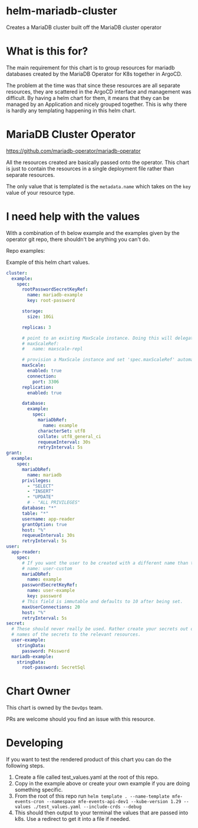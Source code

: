 # helm-mariadb-cluster

Creates a MariaDB cluster built off the MariaDB cluster operator

# What is this for?

The main requirement for this chart is to group resources for mariadb databases created by the MariaDB Operator for K8s together in ArgoCD.

The problem at the time was that since these resources are all separate resources, they are scattered in the ArgoCD interface and management was difficult. By having a helm chart for them, it means that they can be managed by an Application and nicely grouped together. This is why there is hardly any templating happening in this helm chart.

# MariaDB Cluster Operator

https://github.com/mariadb-operator/mariadb-operator

All the resources created are basically passed onto the operator.
This chart is just to contain the resources in a single deployment file rather than separate resources.

The only value that is templated is the `metadata.name` which takes on the `key` value of your resource type.

# I need help with the values

With a combination of th below example and the examples given by the operator git repo, there shouldn't be anything you can't do.

Repo examples:

Example of this helm chart values.
```yaml
cluster:
  example:
    spec:
      rootPasswordSecretKeyRef:
        name: mariadb-example
        key: root-password

      storage:
        size: 10Gi

      replicas: 3

      # point to an existing MaxScale instance. Doing this will delegate tasks such as primary failover to MaxScale.
      # maxScaleRef:
      #   name: maxscale-repl

      # provision a MaxScale instance and set 'spec.maxScaleRef' automatically.
      maxScale:
        enabled: true
        connection:
          port: 3306
      replication:
        enabled: true

      database:
        example:
          spec:
            mariaDbRef:
              name: example
            characterSet: utf8
            collate: utf8_general_ci
            requeueInterval: 30s
            retryInterval: 5s
grant:
  example:
    spec:
      mariaDbRef:
        name: mariadb
      privileges:
        - "SELECT"
        - "INSERT"
        - "UPDATE"
        # - "ALL PRIVILEGES"
      database: "*"
      table: "*"
      username: app-reader
      grantOption: true
      host: "%"
      requeueInterval: 30s
      retryInterval: 5s
user:
  app-reader:
    spec:
      # If you want the user to be created with a different name than the resource name
      # name: user-custom
      mariaDbRef:
        name: example
      passwordSecretKeyRef:
        name: user-example
        key: password
      # This field is immutable and defaults to 10 after being set.
      maxUserConnections: 20
      host: "%"
      retryInterval: 5s
secret:
  # These should never really be used. Rather create your secrets out of band and add the
  # names of the secrets to the relevant resources.
  user-example:
    stringData:
      password: P4ssword
  mariadb-example:
    stringData:
      root-password: SecretSql
```

# Chart Owner

This chart is owned by the `DevOps` team.

PRs are welcome should you find an issue with this resource.

# Developing

If you want to test the rendered product of this chart you can do the following steps.

1. Create a file called test_values.yaml at the root of this repo.
1. Copy in the example above or create your own example if you are doing something specific.
1. From the root of this repo run `helm template . --name-template mfe-events-cron --namespace mfe-events-api-dev1 --kube-version 1.29 --values ./test_values.yaml --include-crds --debug`
1. This should then output to your terminal the values that are passed into k8s. Use a redirect to get it into a file if needed.